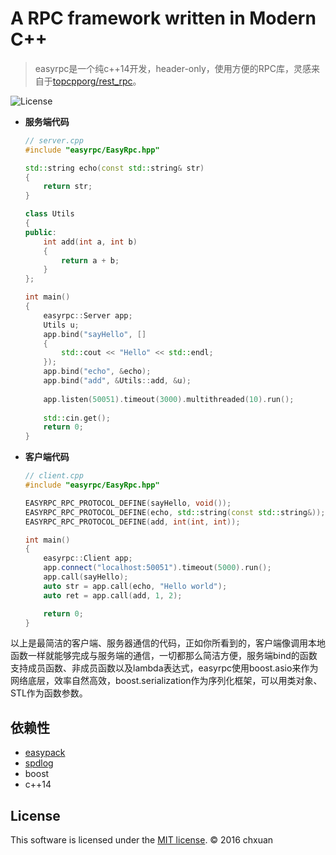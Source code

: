 A RPC framework written in Modern C++
===============================================

> easyrpc是一个纯c++14开发，header-only，使用方便的RPC库，灵感来自于[topcpporg/rest_rpc][1]。

![License][2] 

* **服务端代码**

    ```cpp
    // server.cpp
    #include "easyrpc/EasyRpc.hpp"
    
    std::string echo(const std::string& str)
    {
        return str;
    }
    
    class Utils
    {
    public:
        int add(int a, int b)
        {
            return a + b;
        }
    };
    
    int main()
    {
        easyrpc::Server app;
        Utils u;
        app.bind("sayHello", []
    	{ 
    		std::cout << "Hello" << std::endl;
    	});
    	app.bind("echo", &echo);
    	app.bind("add", &Utils::add, &u);
    	
        app.listen(50051).timeout(3000).multithreaded(10).run();
        
        std::cin.get();
        return 0;
    }
    ```
    
* **客户端代码**
    ```cpp
    // client.cpp
    #include "easyrpc/EasyRpc.hpp"
    
    EASYRPC_RPC_PROTOCOL_DEFINE(sayHello, void());
    EASYRPC_RPC_PROTOCOL_DEFINE(echo, std::string(const std::string&));
    EASYRPC_RPC_PROTOCOL_DEFINE(add, int(int, int));
    
    int main()
    {
        easyrpc::Client app;
        app.connect("localhost:50051").timeout(5000).run();
    	app.call(sayHello);
    	auto str = app.call(echo, "Hello world");
    	auto ret = app.call(add, 1, 2);
    
        return 0;
    }
    ```
    
以上是最简洁的客户端、服务器通信的代码，正如你所看到的，客户端像调用本地函数一样就能够完成与服务端的通信，一切都那么简洁方便，服务端bind的函数支持成员函数、非成员函数以及lambda表达式，easyrpc使用boost.asio来作为网络底层，效率自然高效，boost.serialization作为序列化框架，可以用类对象、STL作为函数参数。

## 依赖性

* [easypack][3]
* [spdlog][4]
* boost
* c++14


## License
This software is licensed under the [MIT license][5]. © 2016 chxuan


  [1]: https://github.com/topcpporg/rest_rpc
  [2]: http://img.shields.io/badge/license-MIT-blue.svg?style=flat-square
  [3]: https://github.com/chxuan/easypack
  [4]: https://github.com/gabime/spdlog
  [5]: https://github.com/chxuan/smartdb/blob/master/LICENSE

